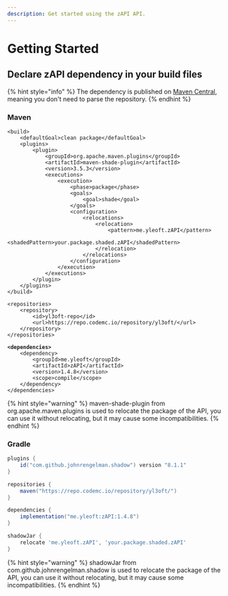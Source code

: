 ```yaml
---
description: Get started using the zAPI API.
---
```


# Getting Started

## Declare zAPI dependency in your build files

{% hint style="info" %}
The dependency is published on [Maven Central](https://mvnrepository.com/repos/central), meaning you don't need to parse the repository.
{% endhint %}

### Maven

<pre class="language-xml"><code class="lang-xml">&#x3C;build>
    &#x3C;defaultGoal>clean package&#x3C;/defaultGoal>
    &#x3C;plugins>
        &#x3C;plugin>
            &#x3C;groupId>org.apache.maven.plugins&#x3C;/groupId>
            &#x3C;artifactId>maven-shade-plugin&#x3C;/artifactId>
            &#x3C;version>3.5.3&#x3C;/version>
            &#x3C;executions>
                &#x3C;execution>
                    &#x3C;phase>package&#x3C;/phase>
                    &#x3C;goals>
                        &#x3C;goal>shade&#x3C;/goal>
                    &#x3C;/goals>
                    &#x3C;configuration>
                        &#x3C;relocations>
                            &#x3C;relocation>
                                &#x3C;pattern>me.yleoft.zAPI&#x3C;/pattern>
                                &#x3C;shadedPattern>your.package.shaded.zAPI&#x3C;/shadedPattern>
                            &#x3C;/relocation>
                        &#x3C;/relocations>
                    &#x3C;/configuration>
                &#x3C;/execution>
            &#x3C;/executions>
        &#x3C;/plugin>
    &#x3C;/plugins>
&#x3C;/build>

&#x3C;repositories>
    &#x3C;repository>
        &#x3C;id>yl3oft-repo&#x3C;/id>
        &#x3C;url>https://repo.codemc.io/repository/yl3oft/&#x3C;/url>
    &#x3C;/repository>
&#x3C;/repositories>
<strong>
</strong><strong>&#x3C;dependencies>
</strong>    &#x3C;dependency>
        &#x3C;groupId>me.yleoft&#x3C;/groupId>
        &#x3C;artifactId>zAPI&#x3C;/artifactId>
        &#x3C;version>1.4.8&#x3C;/version>
        &#x3C;scope>compile&#x3C;/scope>
    &#x3C;/dependency>
&#x3C;/dependencies>
</code></pre>

{% hint style="warning" %}
maven-shade-plugin from org.apache.maven.plugins is used to relocate the package of the API, you can use it without relocating, but it may cause some incompatibilities.
{% endhint %}

### Gradle

```gradle
plugins {
    id("com.github.johnrengelman.shadow") version "8.1.1"
}

repositories {
    maven("https://repo.codemc.io/repository/yl3oft/")
}

dependencies {
    implementation("me.yleoft:zAPI:1.4.8")
}

shadowJar {
    relocate 'me.yleoft.zAPI', 'your.package.shaded.zAPI'
}
```

{% hint style="warning" %}
shadowJar from com.github.johnrengelman.shadow is used to relocate the package of the API, you can use it without relocating, but it may cause some incompatibilities.
{% endhint %}
